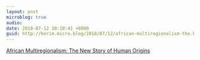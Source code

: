 ```yaml
---
layout: post
microblog: true
audio: 
date: 2018-07-12 10:10:41 +0800
guid: http://kerim.micro.blog/2018/07/12/african-multiregionalism-the.html
---
```

[African Multiregionalism: The New Story of Human Origins](https://www.theatlantic.com/science/archive/2018/07/the-new-story-of-humanitys-origins/564779/)
